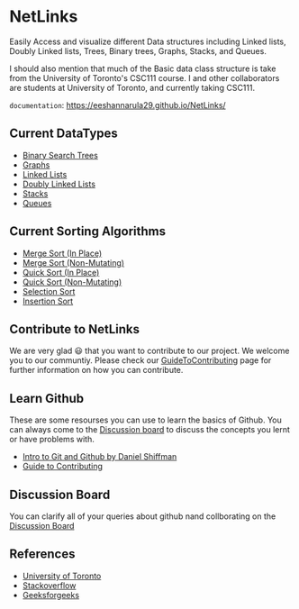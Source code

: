 # NetLinks

Easily Access and visualize different Data structures including Linked lists, Doubly Linked lists, Trees, Binary trees, Graphs, Stacks, and Queues.

I should also mention that much of the Basic data class structure is take from the
University of Toronto's CSC111 course. I and other collaborators are students at
University of Toronto, and currently taking CSC111.

`documentation`: https://eeshannarula29.github.io/NetLinks/

## Current DataTypes

- [Binary Search Trees](https://eeshannarula29.github.io/NetLinks/binary_trees)
- [Graphs](https://eeshannarula29.github.io/NetLinks/graphs)  
- [Linked Lists](https://eeshannarula29.github.io/NetLinks/linked_lists)
- [Doubly Linked Lists](https://eeshannarula29.github.io/NetLinks/doubly_linked_lists)
- [Stacks](https://eeshannarula29.github.io/NetLinks/stacks)
- [Queues](https://eeshannarula29.github.io/NetLinks/queues)

## Current Sorting Algorithms

- [Merge Sort (In Place)](https://eeshannarula29.github.io/NetLinks/sorting)
- [Merge Sort (Non-Mutating)](https://eeshannarula29.github.io/NetLinks/sorting)
- [Quick Sort (In Place)](https://eeshannarula29.github.io/NetLinks/sorting)
- [Quick Sort (Non-Mutating)](https://eeshannarula29.github.io/NetLinks/sorting)
- [Selection Sort](https://eeshannarula29.github.io/NetLinks/sorting)
- [Insertion Sort](https://eeshannarula29.github.io/NetLinks/sorting)

## Contribute to NetLinks
We are very glad 😃 that you want to contribute to our project. We welcome you to our communtiy. Please
check our [GuideToContributing](https://github.com/eeshannarula29/NetLinks/blob/main/CONTRIBUTING.md) page for further information on how you can contribute.

## Learn Github
These are some resourses you can use to learn the basics of Github. You can always come to the [Discussion board](https://github.com/eeshannarula29/NetLinks/discussions) to discuss the concepts you lernt or have problems with.
- [Intro to Git and Github by Daniel Shiffman](https://youtube.com/playlist?list=PLRqwX-V7Uu6ZF9C0YMKuns9sLDzK6zoiV)
- [Guide to Contributing](https://akrabat.com/the-beginners-guide-to-contributing-to-a-github-project/)

## Discussion Board
You can clarify all of your queries about github nand collborating on the [Discussion Board](https://github.com/eeshannarula29/NetLinks/discussions)

## References

- [University of Toronto](https://web.cs.toronto.edu/)
- [Stackoverflow](https://stackoverflow.com/)
- [Geeksforgeeks](https://www.geeksforgeeks.org/)
